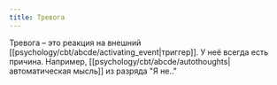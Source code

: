 ```yaml
---
title: Тревога
---
```

Тревога – это реакция на внешний [[psychology/cbt/abcde/activating_event|триггер]]. У неё всегда есть причина. Например, [[psychology/cbt/abcde/autothoughts|автоматическая мысль]] из разряда "Я не.."